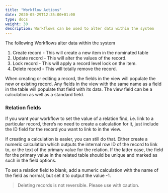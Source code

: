 ```yaml
---
title: "Workflow Actions"
date: 2020-05-29T12:35:00+01:00
type: docs
weight: 30
description: Workflows can be used to alter data within the system
---
```


The following Workflows alter data within the system
1) Create record - This will create a new item in the nominated table
2) Update record - This will alter the values of the record.
3) Lock record - This will apply a record level lock on the item.
4) Delete record - This will totally remove the record.


When creating or editing a record, the fields in the view will populate the new or existing record. Any fields in the view with the same name as a field in the table will populate that field with its data. The view field can be a calculation as well as a standard field.

### Relation fields

If you want your workflow to set the value of a relation find, i.e. link to a particular record, there’s no need to create a calculation for it, just include the ID field for the record you want to link to in the view.

If creating a calculation is easier, you can still do that. Either create a numeric calculation which outputs the internal row ID of the record to link to, or the text of the primary value for the relation. If the latter case, the field for the primary value in the related table should be unique and marked as such in the field options.

To set a relation field to blank, add a numeric calculation with the name of the field as normal, but set it to output the value -1.

> Deleting records is not reversible. Please use with caution.